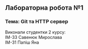## Лабораторна робота №1
### Тема: Git та HTTP сервер

Виконали студентки 2 курсу:  
ІМ-33 Савенюк Мирослава  
ІМ-31 Папіш Яна

